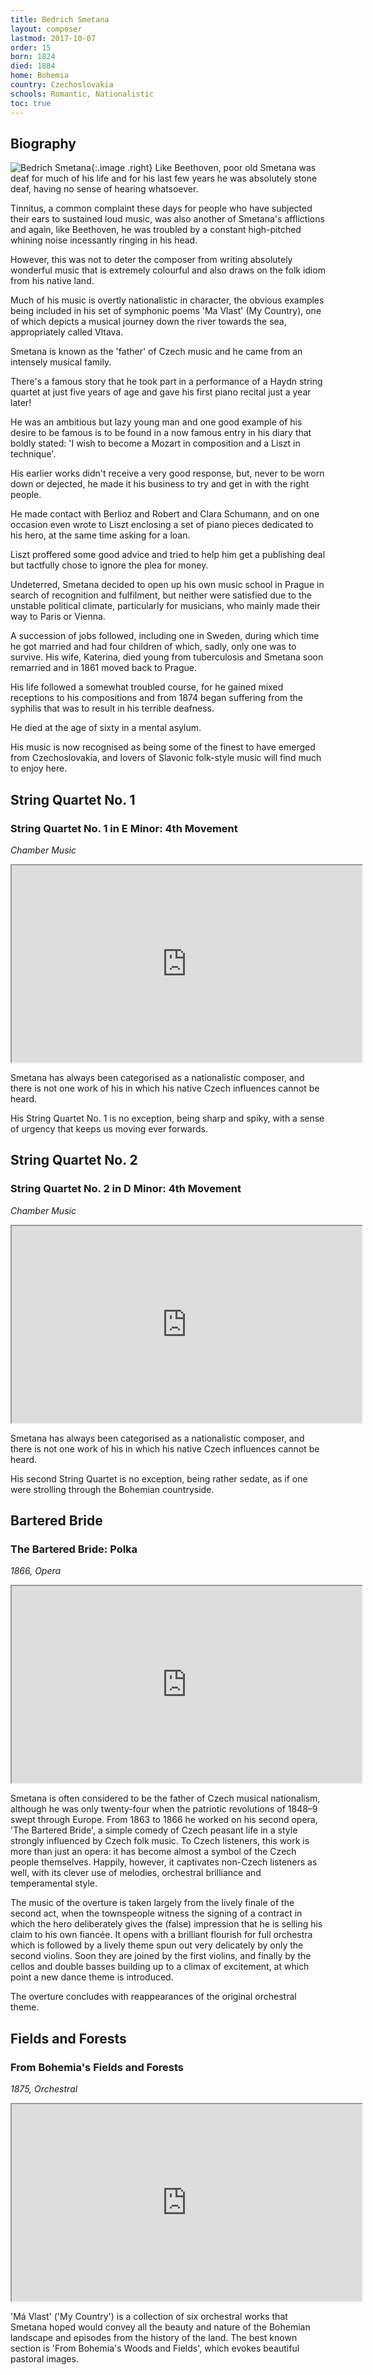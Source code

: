 ```yaml
---
title: Bedrich Smetana
layout: composer
lastmod: 2017-10-07
order: 15
born: 1824
died: 1884
home: Bohemia
country: Czechoslovakia
schools: Romantic, Nationalistic
toc: true
---
```


## Biography

![Bedrich Smetana](/images/classical/15.jpg){:.image .right}
Like Beethoven, poor old Smetana was deaf for much of his life and for his last few years he was absolutely stone deaf, having no sense of hearing whatsoever.

Tinnitus, a common complaint these days for people who have subjected their ears to sustained loud music, was also another of Smetana's afflictions and again, like Beethoven, he was troubled by a constant high-pitched whining noise incessantly ringing in his head.

However, this was not to deter the composer from writing absolutely wonderful music that is extremely colourful and also draws on the folk idiom from his native land.

Much of his music is overtly nationalistic in character, the obvious examples being included in his set of symphonic poems 'Ma Vlast' (My Country), one of which depicts a musical journey down the river towards the sea, appropriately called Vltava.

Smetana is known as the 'father' of Czech music and he came from an intensely musical family.

There's a famous story that he took part in a performance of a Haydn string quartet at just five years of age and gave his first piano recital just a year later!

He was an ambitious but lazy young man and one good example of his desire to be famous is to be found in a now famous entry in his diary that boldly stated: 'I wish to become a Mozart in composition and a Liszt in technique'.

His earlier works didn't receive a very good response, but, never to be worn down or dejected, he made it his business to try and get in with the right people.

He made contact with Berlioz and Robert and Clara Schumann, and on one occasion even wrote to Liszt enclosing a set of piano pieces dedicated to his hero, at the same time asking for a loan.

Liszt proffered some good advice and tried to help him get a publishing deal but tactfully chose to ignore the plea for money.

Undeterred, Smetana decided to open up his own music school in Prague in search of recognition and fulfilment, but neither were satisfied due to the unstable political climate, particularly for musicians, who mainly made their way to Paris or Vienna.

A succession of jobs followed, including one in Sweden, during which time he got married and had four children of which, sadly, only one was to survive. His wife, Katerina, died young from tuberculosis and Smetana soon remarried and in 1861 moved back to Prague.

His life followed a somewhat troubled course, for he gained mixed receptions to his compositions and from 1874 began suffering from the syphilis that was to result in his terrible deafness.

He died at the age of sixty in a mental asylum.

His music is now recognised as being some of the finest to have emerged from Czechoslovakia, and lovers of Slavonic folk-style music will find much to enjoy here.

## String Quartet No. 1
### String Quartet No. 1 in E Minor: 4th Movement

_Chamber Music_

<div class='embed-responsive embed-responsive-4by3'><iframe width='560' height='315' src='https://www.youtube.com/embed/_L1lPraMNUk?start=1331'  allowfullscreen></iframe></div>

Smetana has always been categorised as a nationalistic composer, and there is not one work of his in which his native Czech influences cannot be heard.

His String Quartet No. 1 is no exception, being sharp and spiky, with a sense of urgency that keeps us moving ever forwards.

## String Quartet No. 2
### String Quartet No. 2 in D Minor: 4th Movement

_Chamber Music_

<div class='embed-responsive embed-responsive-4by3'><iframe width='560' height='315' src='https://www.youtube.com/embed/ja_ydjDr0sg'  allowfullscreen></iframe></div>

Smetana has always been categorised as a nationalistic composer, and there is not one work of his in which his native Czech influences cannot be heard.

His second String Quartet is no exception, being rather sedate, as if one were strolling through the Bohemian countryside.

## Bartered Bride
### The Bartered Bride: Polka

_1866, Opera_

<div class='embed-responsive embed-responsive-4by3'><iframe width='560' height='315' src='https://www.youtube.com/embed/QLUm_yvnyo4'  allowfullscreen></iframe></div>

Smetana is often considered to be the father of Czech musical nationalism, although he was only twenty-four when the patriotic revolutions of 1848–9 swept through Europe. From 1863 to 1866 he worked on his second opera, 'The Bartered Bride', a simple comedy of Czech peasant life in a style strongly influenced by Czech folk music. To Czech listeners, this work is more than just an opera: it has become almost a symbol of the Czech people themselves.  Happily, however, it captivates non-Czech listeners as well, with its clever use of melodies, orchestral brilliance and temperamental style.

The music of the overture is taken largely from the lively finale of the second act, when the townspeople witness the signing of a contract in which the hero deliberately gives the (false) impression that he is selling his claim to his own fiancée.  It opens with a brilliant flourish for full orchestra which is followed by a lively theme spun out very delicately by only the second violins.  Soon they are joined by the first violins, and finally by the cellos and double basses building up to a climax of excitement, at which point a new dance theme is introduced. 

The overture concludes with reappearances of the original orchestral theme.

## Fields and Forests
### From Bohemia's Fields and Forests

_1875, Orchestral_

<div class='embed-responsive embed-responsive-4by3'><iframe width='560' height='315' src='https://www.youtube.com/embed/BcO4iyY22nA'  allowfullscreen></iframe></div>

'Má Vlast' ('My Country') is a collection of six orchestral works that Smetana hoped would convey all the beauty and nature of the Bohemian landscape and episodes from the history of the land. The best known section is 'From Bohemia's Woods and Fields', which evokes beautiful pastoral images.
